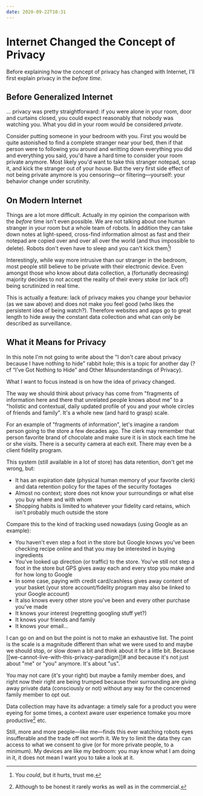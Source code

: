 ```yaml
---
date: 2020-09-22T10:31
---
```


# Internet Changed the Concept of Privacy

Before explaining how the concept of privacy has changed with Internet, I'll
first explain privacy in the _before time_.


## Before Generalized Internet

... privacy was pretty straightforward: if you were alone in your room, door
and curtains closed, you could expect reasonably that nobody was watching you.
What you did in your room would be considered _private_.

Consider putting someone in your bedroom with you. First you would be quite
astonished to find a complete stranger near your bed, then if that person were
to following you around and writting down everything you did and everything you
said, you'd have a hard time to consider your room private anymore. Most likely
you'd want to take this stranger notepad, scrap it, and kick the stranger out
of your house. But the very first side effect of not being private anymore is
you censoring—or filtering—yourself: your behavior change under scrutinity.


## On Modern Internet

Things are a lot more difficult. Actually in my opinion the comparison with the
_before_ time isn't even possible. We are not talking about one human stranger
in your room but a whole team of robots. In addition they can take down notes
at light-speed, cross-find information almost as fast and their notepad are
copied over and over all over the world (and thus impossible to delete).
Robots don't even have to sleep and you can't kick them[^1]!

Interestingly, while way more intrusive than our stranger in the bedroom, most
people still believe to be private with their electronic device. Even amongst
those who know about data collection, a (fortunatly decreasing) majority
decides to not accept the reality of their every stoke (or lack of!) being
scrutinized in real time.

This is actually a feature: lack of privacy makes you change your behavior (as
we saw above) and does not make you feel good (who likes the persistent idea
of being watch?). Therefore websites and apps go to great length to hide away
the constant data collection and what can only be described as surveillance.


## What it Means for Privacy

In this note I'm not going to write about the "I don't care about privacy
because I have nothing to hide" rabbit hole; this is a topic for another day
(?cf “I’ve Got Nothing to Hide” and Other Misunderstandings of Privacy).

What I want to focus instead is on how the idea of privacy changed.

The way we should think about privacy has come from "fragments of information
here and there that unrelated people knows about me" to a "holistic and
contextual, daily updated profile of you and your whole circles of friends
and family". It's a whole new (and hard to grasp) scale.

For an example of "fragments of information", let's imagine a random person
going to the store a few decades ago. The clerk may remember that person
favorite brand of chocolate and make sure it is in stock each time he or she
visits. There is a security camera at each exit. There may even be a client
fidelity program.

This system (still available in a lot of store) has data retention, don't get
me wrong, but:

* It has an expiration date (physical human memory of your favorite clerk) and
  data retention policy for the tapes of the security footages
* Almost no context; store does not know your surroundings or what else you buy
  where and with whom
* Shopping habits is limited to whatever your fidelity card retains, which
  isn't probably much outside the store


Compare this to the kind of tracking used nowadays (using Google as an example):

* You haven't even step a foot in the store but Google knows you've been
  checking recipe online and that you may be interested in buying ingredients
* You've looked up direction (or traffic) to the store. You've still not step a
  foot in the store but GPS gives away each and every stop you make and for how
  long to Google
* In some case, paying with credit card/cashless gives away content of your
  basket (your store account/fidelity program may also be linked to your Google
  account)
* It also knows every other store you've been and every other purchase you've
  made
* It knows your interest (regretting googling stuff yet?)
* It knows your friends and family
* It knows your email...

I can go on and on but the point is not to make an exhaustive list. The point
is the scale is a magnitude different than what we were used to and maybe we
should stop, or slow down a bit and think about it for a little bit. Because
[[we-cannot-live-with-this-privacy-paradigm]]# and because it's not just about "me" or "you" anymore. It's about
"us".

You may not care (it's your right) but maybe a family member does, and right
now their right are being trumped because their surrounding are giving away
private data (consciously or not) without any way for the concerned family
member to opt out.

Data collection may have its advantage: a timely sale for a product you were
eyeing for some times, a context aware user experience tomake you more
productive[^2] etc.

Still, more and more people—like me—finds this ever watching robots eyes
insufferable and the trade off not worth it. We try to limit the data they can
access to what we consent to give (or for more private people, to a minimum).
My devices are like my bedroom: you may know what I am doing in it, it does
not mean I want you to take a look at it.


[^1]: You _could_, but it hurts, trust me.
[^2]: Although to be honest it rarely works as well as in the commercial.
